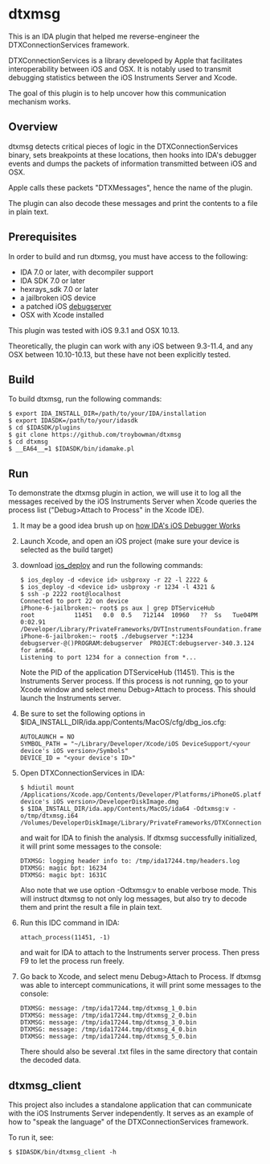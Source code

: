 # dtxmsg

This is an IDA plugin that helped me reverse-engineer the DTXConnectionServices framework.

DTXConnectionServices is a library developed by Apple that facilitates interoperability
between iOS and OSX. It is notably used to transmit debugging statistics between the
iOS Instruments Server and Xcode.

The goal of this plugin is to help uncover how this communication mechanism works.

## Overview

dtxmsg detects critical pieces of logic in the DTXConnectionServices binary, sets breakpoints
at these locations, then hooks into IDA's debugger events and dumps the packets of information
transmitted between iOS and OSX.

Apple calls these packets "DTXMessages", hence the name of the plugin.

The plugin can also decode these messages and print the contents to a file in plain text.

## Prerequisites

In order to build and run dtxmsg, you must have access to the following:

  * IDA 7.0 or later, with decompiler support
  * IDA SDK 7.0 or later
  * hexrays\_sdk 7.0 or later
  * a jailbroken iOS device
  * a patched iOS [debugserver][1]
  * OSX with Xcode installed

This plugin was tested with iOS 9.3.1 and OSX 10.13.

Theoretically, the plugin can work with any iOS between 9.3-11.4, and any OSX between 10.10-10.13,
but these have not been explicitly tested.

## Build

To build dtxmsg, run the following commands:

```
$ export IDA_INSTALL_DIR=/path/to/your/IDA/installation
$ export IDASDK=/path/to/your/idasdk
$ cd $IDASDK/plugins
$ git clone https://github.com/troybowman/dtxmsg
$ cd dtxmsg
$ __EA64__=1 $IDASDK/bin/idamake.pl

```

## Run

To demonstrate the dtxmsg plugin in action, we will use it to log all the messages
received by the iOS Instruments Server when Xcode queries the process list
("Debug>Attach to Process" in the Xcode IDE).

1. It may be a good idea brush up on [how IDA's iOS Debugger Works][2]

2. Launch Xcode, and open an iOS project (make sure your device is selected as the build target)

3. download [ios_deploy][3] and run the following commands:
   ```
   $ ios_deploy -d <device id> usbproxy -r 22 -l 2222 &
   $ ios_deploy -d <device id> usbproxy -r 1234 -l 4321 &
   $ ssh -p 2222 root@localhost
   Connected to port 22 on device
   iPhone-6-jailbroken:~ root$ ps aux | grep DTServiceHub
   root           11451   0.0  0.5   712144  10960   ??  Ss   Tue04PM   0:02.91 /Developer/Library/PrivateFrameworks/DVTInstrumentsFoundation.framework/DTServiceHub
   iPhone-6-jailbroken:~ root$ ./debugserver *:1234
   debugserver-@()PROGRAM:debugserver  PROJECT:debugserver-340.3.124 for arm64.
   Listening to port 1234 for a connection from *...

   ```
   Note the PID of the application DTServiceHub (11451). This is the Instruments Server process.
   If this process is not running, go to your Xcode window and select menu Debug>Attach to process.
   This should launch the Instruments server.

4. Be sure to set the following options in $IDA\_INSTALL\_DIR/ida.app/Contents/MacOS/cfg/dbg\_ios.cfg:
   ```
   AUTOLAUNCH = NO
   SYMBOL_PATH = "~/Library/Developer/Xcode/iOS DeviceSupport/<your device's iOS version>/Symbols"
   DEVICE_ID = "<your device's ID>"
   ```

5. Open DTXConnectionServices in IDA:
   ```
   $ hdiutil mount /Applications/Xcode.app/Contents/Developer/Platforms/iPhoneOS.platform/DeviceSupport/<your device's iOS version>/DeveloperDiskImage.dmg
   $ $IDA_INSTALL_DIR/ida.app/Contents/MacOS/ida64 -Odtxmsg:v -o/tmp/dtxmsg.i64 /Volumes/DeveloperDiskImage/Library/PrivateFrameworks/DTXConnectionServices.framework/DTXConnectionServices

   ```
   and wait for IDA to finish the analysis. If dtxmsg successfully initialized, it will print some messages to the console:
   ```
   DTXMSG: logging header info to: /tmp/ida17244.tmp/headers.log
   DTXMSG: magic bpt: 16234
   DTXMSG: magic bpt: 1631C
   ```
   Also note that we use option -Odtxmsg:v to enable verbose mode. This will instruct dtxmsg to not only log messages,
   but also try to decode them and print the result a file in plain text.

6. Run this IDC command in IDA:
   ```
   attach_process(11451, -1)
   ```
   and wait for IDA to attach to the Instruments server process. Then press F9 to let the process run freely.

7. Go back to Xcode, and select menu Debug>Attach to Process. If dtxmsg was able to intercept communications,
   it will print some messages to the console:
   ```
   DTXMSG: message: /tmp/ida17244.tmp/dtxmsg_1_0.bin
   DTXMSG: message: /tmp/ida17244.tmp/dtxmsg_2_0.bin
   DTXMSG: message: /tmp/ida17244.tmp/dtxmsg_3_0.bin
   DTXMSG: message: /tmp/ida17244.tmp/dtxmsg_4_0.bin
   DTXMSG: message: /tmp/ida17244.tmp/dtxmsg_5_0.bin

   ```
   There should also be several .txt files in the same directory that contain the decoded data.

## dtxmsg\_client

This project also includes a standalone application that can communicate with the iOS Instruments
Server independently. It serves as an example of how to "speak the language"
of the DTXConnectionServices framework.

To run it, see:

```
$ $IDASDK/bin/dtxmsg_client -h
```

[1]: http://iphonedevwiki.net/index.php/Debugserver
[2]: https://www.hex-rays.com/products/ida/support/tutorials/ios_debugger_tutorial.pdf
[3]: https://www.hex-rays.com/products/ida/support/ida/ios_deploy.zip
